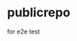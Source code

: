 # publicrepo
for e2e test




































































































































































































































































































































































































































































































































































































































































































































































































































































































































































































































































































































































































































































































































































































































































































































































































































































































































































































































































































































































































































































































































































































































































































































































































































































































































































































































































































































































































































































































































































































































































































































































































































































































































































































































































































































































































































































































































































































































































































































































































































































































































